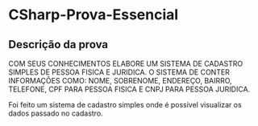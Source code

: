 # CSharp-Prova-Essencial

## Descrição da prova

COM SEUS CONHECIMENTOS ELABORE UM SISTEMA DE CADASTRO SIMPLES
DE PESSOA FISICA E JURIDICA. O SISTEMA DE CONTER INFORMAÇÕES COMO:
NOME, SOBRENOME, ENDEREÇO, BAIRRO, TELEFONE, CPF PARA PESSOA FISICA
E CNPJ PARA PESSOA JURIDICA. 

Foi feito um sistema de cadastro simples onde é possivel visualizar os dados passado no cadastro.